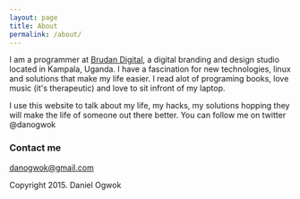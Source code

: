```yaml
---
layout: page
title: About
permalink: /about/
---
```


<p>I am a programmer at <a href="http://www.brudan.net" target="_blank">Brudan Digital</a>, a digital branding and design studio located in Kampala, Uganda. I have a fascination for new technologies, linux and solutions that make my life easier. I read alot of programing books, love music (it's therapeutic) and love to sit infront of my laptop.</p>
<p>I use this website to talk about my life, my hacks, my solutions hopping they will make the life of someone out there better. You can follow me on twitter @danogwok</p>

### Contact me

[danogwok@gmail.com](mailto:danogwok@gmail.com)

Copyright 2015. Daniel Ogwok
